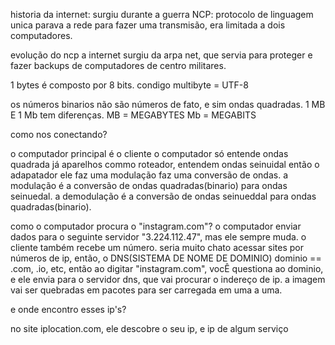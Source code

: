 historia da internet:
surgiu durante a guerra
NCP: protocolo de linguagem unica
parava a rede para fazer uma transmisão, era limitada a dois computadores.

evolução do ncp
a internet surgiu da arpa net, que servia para proteger e fazer backups de computadores de centro militares.

1 bytes é composto por 8 bits.
condigo multibyte = UTF-8

os números binarios não são números de fato, e sim ondas quadradas.
1 MB E 1 Mb tem diferenças.
MB = MEGABYTES 
Mb = MEGABITS

como nos conectando?

o computador principal é o cliente
o computador só entende ondas quadrada
já aparelhos commo roteador, entendem ondas seinuidal
então o adapatador ele faz uma modulação faz uma conversão de ondas.
a modulação é a conversão de ondas quadradas(binario) para ondas seinuedal.
a demodulação é a conversão de ondas seinueddal para ondas quadradas(binario).

como o computador procura o "instagram.com"?
o computador enviar dados para o seguinte servidor "3.224.112.47", mas ele sempre muda.
o cliente também recebe um número.
seria muito chato acessar sites por números de ip, então, o DNS(SISTEMA DE NOME DE DOMINIO) dominio == .com, .io, etc, então ao digitar "instagram.com", vocÊ questiona ao dominio, e ele envia para o servidor dns, que vai procurar
o indereço de ip.
a imagem vai ser quebradas em pacotes para ser carregada em uma a uma.

e onde encontro esses ip's?

no site iplocation.com, ele descobre o seu ip, e ip de algum serviço
